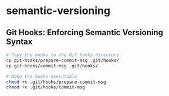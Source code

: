 # semantic-versioning


## Git Hooks: Enforcing Semantic Versioning Syntax

```sh
# Copy the hooks to the Git hooks directory
cp git-hooks/prepare-commit-msg .git/hooks/
cp git-hooks/commit-msg .git/hooks/

# Make the hooks executable
chmod +x .git/hooks/prepare-commit-msg
chmod +x .git/hooks/commit-msg

```